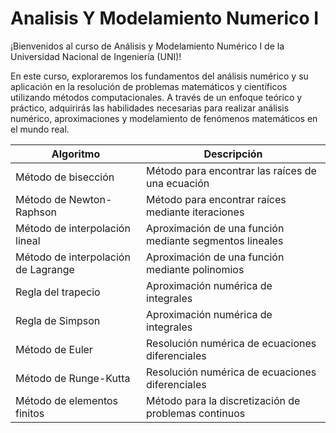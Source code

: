 # Analisis Y Modelamiento Numerico I
¡Bienvenidos al curso de Análisis y Modelamiento Numérico I de la Universidad Nacional de Ingeniería (UNI)!

En este curso, exploraremos los fundamentos del análisis numérico y su aplicación en la resolución de problemas matemáticos y científicos utilizando métodos computacionales. A través de un enfoque teórico y práctico, adquirirás las habilidades necesarias para realizar análisis numérico, aproximaciones y modelamiento de fenómenos matemáticos en el mundo real.

| Algoritmo                        | Descripción                                          |
|----------------------------------|------------------------------------------------------|
| Método de bisección              | Método para encontrar las raíces de una ecuación      |
| Método de Newton-Raphson         | Método para encontrar raíces mediante iteraciones     |
| Método de interpolación lineal   | Aproximación de una función mediante segmentos lineales |
| Método de interpolación de Lagrange | Aproximación de una función mediante polinomios |
| Regla del trapecio               | Aproximación numérica de integrales                   |
| Regla de Simpson                 | Aproximación numérica de integrales                   |
| Método de Euler                  | Resolución numérica de ecuaciones diferenciales       |
| Método de Runge-Kutta            | Resolución numérica de ecuaciones diferenciales       |
| Método de elementos finitos      | Método para la discretización de problemas continuos  |
